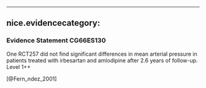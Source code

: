 
---
nice.evidencecategory: 
---

### Evidence Statement CG66ES130
One RCT257 did not find significant differences in mean arterial pressure in patients treated with irbesartan and amlodipine after 2.6 years of follow-up. Level 1++

[@Fern_ndez_2001]

